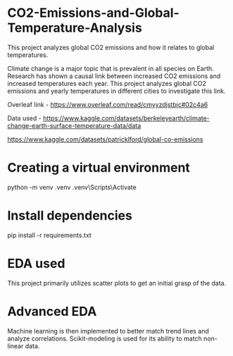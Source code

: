 # CO2-Emissions-and-Global-Temperature-Analysis
This project analyzes global CO2 emissions and how it relates to global temperatures.

Climate change is a major topic that is prevalent in all species on Earth. Research has shown a causal link between increased CO2 emissions and increased temperatures each year. This project analyzes global CO2 emissions and yearly temperatures in different cities to investigate this link. 

Overleaf link - https://www.overleaf.com/read/cmyyzdjstbjc#02c4a6 

Data used - 
https://www.kaggle.com/datasets/berkeleyearth/climate-change-earth-surface-temperature-data/data  

https://www.kaggle.com/datasets/patricklford/global-co-emissions  

# Creating a virtual environment

python -m venv .venv
.venv\Scripts\Activate   

# Install dependencies

pip install -r requirements.txt

# EDA used

This project primarily utilizes scatter plots to get an initial grasp of the data.

# Advanced EDA 

Machine learning is then implemented to better match trend lines and analyze correlations. Scikit-modeling is used for its ability to match non-linear data.